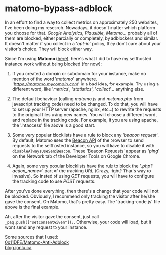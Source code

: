 # matomo-bypass-adblock

In an effort to find a way to collect metrics on approximately 250 websites, I've been doing my research. 
Nowadays, it doesn't matter which platform you choose for that. _Google Analytics, Plausible, Matomo_... probably all of them are blocked, either parcially or completely, by adblockers and similar. 
It doesn't matter if you collect in a '_opt-in_' policy, they don't care about your visitor's choice. They will block either way. 

Since I'm using **Matomo** ([here](https://matomo.org/)), here's what I did to have my selfhosted instance work without being blocked (for now):

1. If you created a domain or subdomain for your instance, make no mention of the word '_matomo_' anywhere. '_https://matomo.mydomain.com_' is a bad idea, for example. Try using a different word, like '_metrics_', '_statistics_', '_collect_'... anything else.

2. The default behaviour (calling _matomo.js_ and _matomo.php_ from javascript tracking code) need to be changed. To do that, you will have to set up your HTTP server (apache, nginx, etc...) to rewrite the requests to the original files using new names. You will choose a different word, and replace in the tracking code.
For example, if you are using apache, the '.htaccess' file above is a good start.

3. Some very popular blocklists have a rule to block any '_beacon request_'. By default, Matomo uses the [Beacon API](https://developer.mozilla.org/en-US/docs/Web/API/Beacon_API) of the browser to send requests to the selfhosted instance, so you will have to disable it with `disableAlwaysUseSendBeacon`. These 'Beacon Requests' appear as '_ping_' on the Network tab of the Developer Tools on Google Chrome. 

4. Again, some very popular blocklists have the rule to block the '_.php?action_name=_' part of the tracking URL (Crazy, right? That's way to invasive). So insted of using _GET_ requests, you will have to configure the tracking code to use _POST_ requests. 

After you've done everything, then there's a change that your code will not be blocked. Obviously, I recommend only tracking the visitor after he/she gave the consent. On Matomo, that's pretty easy. The 'tracking-code.js' file above is the final example.

Ah, after the visitor gave the consent, just call `_paq.push(["setConsentGiven"]);`. Otherwise, your code will load, but it wont send any request to your instance.

Some sources that I used:\
[0x11DFE/Matomo-Anti-Adblock](https://github.com/0x11DFE/Matomo-Anti-Adblock/blob/master/README.md)\
[blog.jonlu.ca](https://blog.jonlu.ca/posts/matomo-bypass)
